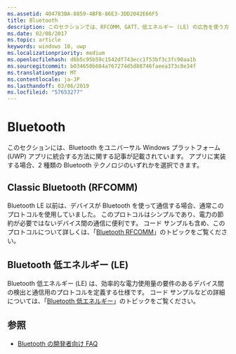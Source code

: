 ```yaml
---
ms.assetid: 404783BA-8859-4BFB-86E3-3DD2042E66F5
title: Bluetooth
description: このセクションでは、RFCOMM、GATT、低エネルギー (LE) の広告を使う方法を含め、ユニバーサル Windows プラットフォーム (UWP) アプリに Bluetooth を統合する方法に関する記事を取り上げています。
ms.date: 02/08/2017
ms.topic: article
keywords: windows 10, uwp
ms.localizationpriority: medium
ms.openlocfilehash: d6b5c95b59c1542df743ecc1f53bf3c3fc90aa1b
ms.sourcegitcommit: b034650b684a767274d5d88746faeea373c8e34f
ms.translationtype: MT
ms.contentlocale: ja-JP
ms.lasthandoff: 03/06/2019
ms.locfileid: "57653277"
---
```

# <a name="bluetooth"></a>Bluetooth
このセクションには、Bluetooth をユニバーサル Windows プラットフォーム (UWP) アプリに統合する方法に関する記事が記載されています。 アプリに実装する場合、2 種類の Bluetooth テクノロジのいずれかを選択できます。

## <a name="classic-bluetooth-rfcomm"></a>Classic Bluetooth (RFCOMM)
Bluetooth LE 以前は、デバイスが Bluetooth を使って通信する場合、通常このプロトコルを使用していました。 このプロトコルはシンプルであり、電力の節約が必要ではないデバイス間の通信に便利です。 コード サンプルも含め、このプロトコルについて詳しくは、「[Bluetooth RFCOMM](send-or-receive-files-with-rfcomm.md)」のトピックをご覧ください。

## <a name="bluetooth-low-energy-le"></a>Bluetooth 低エネルギー (LE)
Bluetooth 低エネルギー (LE) は、効率的な電力使用量の要件のあるデバイス間の検出と通信用のプロトコルを定義する仕様です。 コード サンプルなどの詳細については、「[Bluetooth 低エネルギー](bluetooth-low-energy-overview.md)」のトピックをご覧ください。

## <a name="see-also"></a>参照
- [Bluetooth の開発者向け FAQ](bluetooth-dev-faq.md)